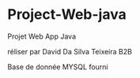 # Project-Web-java

Projet Web App Java  

réliser par David Da Silva Teixeira B2B

Base de donnée MYSQL fourni